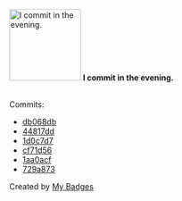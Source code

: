 <img src="https://github.com/my-badges/my-badges/blob/master/src/all-badges/time-of-commit/evening-commits.png?raw=true" alt="I commit in the evening." title="I commit in the evening." width="128">
<strong>I commit in the evening.</strong>
<br><br>

Commits:

- <a href="https://github.com/Nance-Lab/diff_predictor/commit/db068db7a47fc24e549854b6391ea8fb8f9500f5">db068db</a>
- <a href="https://github.com/Nance-Lab/diff_predictor/commit/44817ddb383d7e65b9dd38ba5fcf364f20cb95c3">44817dd</a>
- <a href="https://github.com/Nance-Lab/diff_predictor/commit/1d0c7d76eccfe221f10b6147f85158f111c6732a">1d0c7d7</a>
- <a href="https://github.com/Nance-Lab/diff_predictor/commit/cf71d562b69057604a4c481a9c225ef2083555ba">cf71d56</a>
- <a href="https://github.com/Nance-Lab/diff_predictor/commit/1aa0acf79dbdc80f12b4a4552a6d1633914c8a0c">1aa0acf</a>
- <a href="https://github.com/Nance-Lab/diff_predictor/commit/729a873529c68ffe03a20adb2e817c0388fc9f3a">729a873</a>


Created by <a href="https://github.com/my-badges/my-badges">My Badges</a>